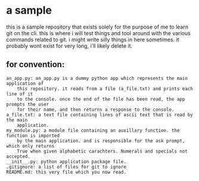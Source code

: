 # a sample
this is a sample repository that exists solely for the purpose of me to learn git on the cli.
this is where i will test things and tool around with the various commands related to git.
i might write silly things in here sometimes.
it probably wont exist for very long, i'll likely delete it.

## for convention:
	an_app.py: an_app.py is a dummy python app which represents the main application of
		this repository. it reads from a file (a_file.txt) and prints each line of it 
		to the console. once the end of the file has been read, the app prompts the user
		for their name, and then returns a response to the console.
	a_file.txt: a text file containing lines of ascii text that is read by the main 
		application.
	my_module.py: a module file containing an auxillary function. the function is imported
		by the main application. and is responsible for the ask prompt, which only returns
		True when given alphabetic carachters. Numerals and specials not accepted.
	__init__.py: python application package file.
	.gitignore: a list of files for git to ignore
	README.md: this very file which you now read.
